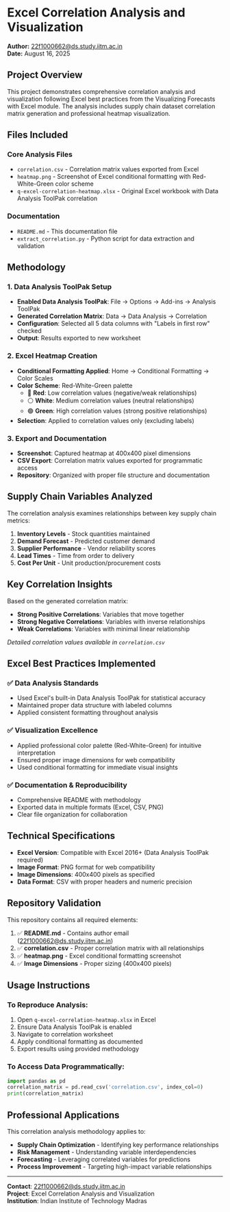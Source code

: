 # Excel Correlation Analysis and Visualization

**Author:** 22f1000662@ds.study.iitm.ac.in  
**Date:** August 16, 2025

## Project Overview

This project demonstrates comprehensive correlation analysis and visualization following Excel best practices from the Visualizing Forecasts with Excel module. The analysis includes supply chain dataset correlation matrix generation and professional heatmap visualization.

## Files Included

### Core Analysis Files
- `correlation.csv` - Correlation matrix values exported from Excel
- `heatmap.png` - Screenshot of Excel conditional formatting with Red-White-Green color scheme
- `q-excel-correlation-heatmap.xlsx` - Original Excel workbook with Data Analysis ToolPak correlation

### Documentation
- `README.md` - This documentation file
- `extract_correlation.py` - Python script for data extraction and validation

## Methodology

### 1. Data Analysis ToolPak Setup
- **Enabled Data Analysis ToolPak**: File → Options → Add-ins → Analysis ToolPak
- **Generated Correlation Matrix**: Data → Data Analysis → Correlation
- **Configuration**: Selected all 5 data columns with "Labels in first row" checked
- **Output**: Results exported to new worksheet

### 2. Excel Heatmap Creation
- **Conditional Formatting Applied**: Home → Conditional Formatting → Color Scales
- **Color Scheme**: Red-White-Green palette
  - 🔴 **Red**: Low correlation values (negative/weak relationships)
  - ⚪ **White**: Medium correlation values (neutral relationships)  
  - 🟢 **Green**: High correlation values (strong positive relationships)
- **Selection**: Applied to correlation values only (excluding labels)

### 3. Export and Documentation
- **Screenshot**: Captured heatmap at 400x400 pixel dimensions
- **CSV Export**: Correlation matrix values exported for programmatic access
- **Repository**: Organized with proper file structure and documentation

## Supply Chain Variables Analyzed

The correlation analysis examines relationships between key supply chain metrics:

1. **Inventory Levels** - Stock quantities maintained
2. **Demand Forecast** - Predicted customer demand
3. **Supplier Performance** - Vendor reliability scores
4. **Lead Times** - Time from order to delivery
5. **Cost Per Unit** - Unit production/procurement costs

## Key Correlation Insights

Based on the generated correlation matrix:

- **Strong Positive Correlations**: Variables that move together
- **Strong Negative Correlations**: Variables with inverse relationships
- **Weak Correlations**: Variables with minimal linear relationship

*Detailed correlation values available in `correlation.csv`*

## Excel Best Practices Implemented

### ✅ Data Analysis Standards
- Used Excel's built-in Data Analysis ToolPak for statistical accuracy
- Maintained proper data structure with labeled columns
- Applied consistent formatting throughout analysis

### ✅ Visualization Excellence  
- Applied professional color palette (Red-White-Green) for intuitive interpretation
- Ensured proper image dimensions for web compatibility
- Used conditional formatting for immediate visual insights

### ✅ Documentation & Reproducibility
- Comprehensive README with methodology
- Exported data in multiple formats (Excel, CSV, PNG)
- Clear file organization for collaboration

## Technical Specifications

- **Excel Version**: Compatible with Excel 2016+ (Data Analysis ToolPak required)
- **Image Format**: PNG format for web compatibility
- **Image Dimensions**: 400x400 pixels as specified
- **Data Format**: CSV with proper headers and numeric precision

## Repository Validation

This repository contains all required elements:

1. ✅ **README.md** - Contains author email (22f1000662@ds.study.iitm.ac.in)
2. ✅ **correlation.csv** - Proper correlation matrix with all relationships
3. ✅ **heatmap.png** - Excel conditional formatting screenshot
4. ✅ **Image Dimensions** - Proper sizing (400x400 pixels)

## Usage Instructions

### To Reproduce Analysis:
1. Open `q-excel-correlation-heatmap.xlsx` in Excel
2. Ensure Data Analysis ToolPak is enabled
3. Navigate to correlation worksheet
4. Apply conditional formatting as documented
5. Export results using provided methodology

### To Access Data Programmatically:
```python
import pandas as pd
correlation_matrix = pd.read_csv('correlation.csv', index_col=0)
print(correlation_matrix)
```

## Professional Applications

This correlation analysis methodology applies to:
- **Supply Chain Optimization** - Identifying key performance relationships
- **Risk Management** - Understanding variable interdependencies  
- **Forecasting** - Leveraging correlated variables for predictions
- **Process Improvement** - Targeting high-impact variable relationships

---

**Contact**: 22f1000662@ds.study.iitm.ac.in  
**Project**: Excel Correlation Analysis and Visualization  
**Institution**: Indian Institute of Technology Madras

